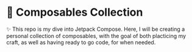 # 🎨 Composables Collection

✨ This repo is my dive into Jetpack Compose. Here, I will be creating a personal collection of composables, with the goal of both placticing my craft, as well as having ready to go code, for when needed.
